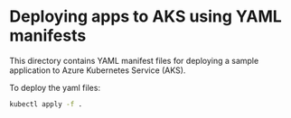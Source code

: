 # Deploying apps to AKS using YAML manifests

This directory contains YAML manifest files for deploying a sample application to Azure Kubernetes Service (AKS).

To deploy the yaml files:

```sh
kubectl apply -f .
```